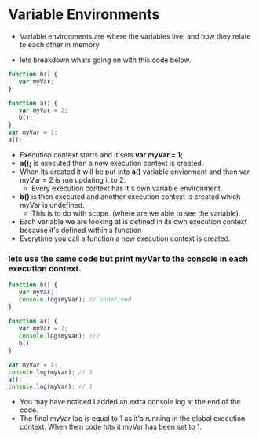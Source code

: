 # Variable Environments

+ Variable environments are where the variables live, and how they relate to each other in memory.

+ lets breakdown whats going on with this code below. 
```javascript
function b() {
   var myVar;
}

function a() {
   var myVar = 2;
   b();
}
var myVar = 1;
a();
```
+ Execution context starts and it sets __var myVar = 1;__ 
+ __a();__ is executed then a new execution context is created.  
+ When its created it will be put into __a()__ variable enviorment and then var myVar = 2 is run updating it to 2. 
    + Every execution context has it's own variable environment. 
+ __b()__ is then executed and another execution context is created which myVar is undefined. 
    + This is to do with scope. (where are we able to see the variable).
+ Each variable we are looking at is defined in its own execution context because it's defined within a function
+ Everytime you call a function a new execution context is created.


### lets use the same code but print myVar to the console in each execution context.

```javascript
function b() {
   var myVar;
   console.log(myVar); // undefined 
}
                 
function a() {
   var myVar = 2;
   console.log(myVar); //2
   b();
}

var myVar = 1;
console.log(myVar); // 1
a();
console.log(myVar); // 1 
```
+ You may have noticed I added an extra console.log at the end of the code. 
+ The final myVar log is equal to 1 as it's running in the global execution context. When then code hits it myVar has been set to 1. 



